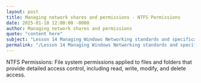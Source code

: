```yaml
---
layout: post
title: Managing network shares and permissions - NTFS Permissions
date: 2025-01-10 12:00:00 -0000
author: Managing network shares and permissions
quote: "content here"
subject: "Lesson 14 Managing Windows Networking standards and specifications"
permalink: "/Lesson 14 Managing Windows Networking standards and specifications/Managing network shares and permissions/Managing network shares and permissions - NTFS Permissions"
---
```


NTFS Permissions: File system permissions applied to files and folders that provide detailed access control, including read, write, modify, and delete access.
